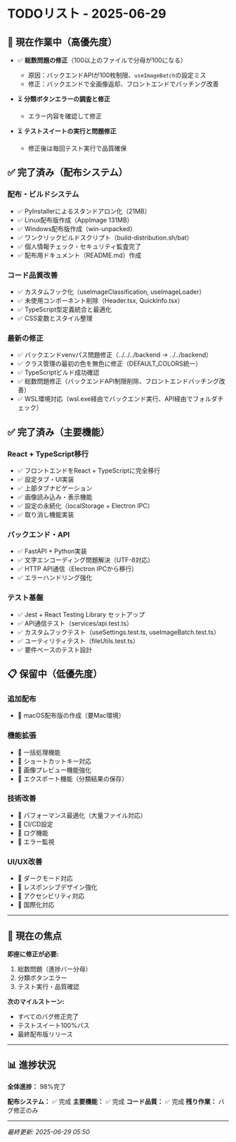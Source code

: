 # TODOリスト - 2025-06-29

## 🔄 現在作業中（高優先度）

- ✅ **総数問題の修正**（100以上のファイルで分母が100になる）
  - 原因：バックエンドAPIが100枚制限、`useImageBatch`の設定ミス
  - 修正：バックエンドで全画像返却、フロントエンドでバッチング改善
  
- ⏳ **分類ボタンエラーの調査と修正**
  - エラー内容を確認して修正

- ⏳ **テストスイートの実行と問題修正**
  - 修正後は毎回テスト実行で品質確保

## ✅ 完了済み（配布システム）

### 配布・ビルドシステム
- ✅ PyInstallerによるスタンドアロン化（21MB）
- ✅ Linux配布版作成（AppImage 131MB）
- ✅ Windows配布版作成（win-unpacked）
- ✅ ワンクリックビルドスクリプト（build-distribution.sh/bat）
- ✅ 個人情報チェック・セキュリティ監査完了
- ✅ 配布用ドキュメント（README.md）作成

### コード品質改善
- ✅ カスタムフック化（useImageClassification, useImageLoader）
- ✅ 未使用コンポーネント削除（Header.tsx, QuickInfo.tsx）
- ✅ TypeScript型定義統合と最適化
- ✅ CSS変数とスタイル整理

### 最新の修正
- ✅ バックエンドvenvパス問題修正（../../../backend → ../../backend）
- ✅ クラス管理の最初の色を無色に修正（DEFAULT_COLORS統一）
- ✅ TypeScriptビルド成功確認
- ✅ 総数問題修正（バックエンドAPI制限削除、フロントエンドバッチング改善）
- ✅ WSL環境対応（wsl.exe経由でバックエンド実行、API経由でフォルダチェック）

## ✅ 完了済み（主要機能）

### React + TypeScript移行
- ✅ フロントエンドをReact + TypeScriptに完全移行
- ✅ 設定タブ・UI実装
- ✅ 上部タブナビゲーション
- ✅ 画像読み込み・表示機能
- ✅ 設定の永続化（localStorage + Electron IPC）
- ✅ 取り消し機能実装

### バックエンド・API
- ✅ FastAPI + Python実装
- ✅ 文字エンコーディング問題解決（UTF-8対応）
- ✅ HTTP API通信（Electron IPCから移行）
- ✅ エラーハンドリング強化

### テスト基盤
- ✅ Jest + React Testing Library セットアップ
- ✅ API通信テスト（services/api.test.ts）
- ✅ カスタムフックテスト（useSettings.test.ts, useImageBatch.test.ts）
- ✅ ユーティリティテスト（fileUtils.test.ts）
- ✅ 要件ベースのテスト設計

## 📋 保留中（低優先度）

### 追加配布
- 📝 macOS配布版の作成（要Mac環境）

### 機能拡張
- 📝 一括処理機能
- 📝 ショートカットキー対応
- 📝 画像プレビュー機能強化
- 📝 エクスポート機能（分類結果の保存）

### 技術改善
- 📝 パフォーマンス最適化（大量ファイル対応）
- 📝 CI/CD設定
- 📝 ログ機能
- 📝 エラー監視

### UI/UX改善
- 📝 ダークモード対応
- 📝 レスポンシブデザイン強化
- 📝 アクセシビリティ対応
- 📝 国際化対応

---

## 🎯 現在の焦点

**即座に修正が必要:**
1. 総数問題（進捗バー分母）
2. 分類ボタンエラー
3. テスト実行・品質確認

**次のマイルストーン:**
- すべてのバグ修正完了
- テストスイート100%パス
- 最終配布版リリース

---

## 📊 進捗状況

**全体進捗：** 98%完了

**配布システム：** ✅ 完成
**主要機能：** ✅ 完成
**コード品質：** ✅ 完成
**残り作業：** バグ修正のみ

---

*最終更新: 2025-06-29 05:50*